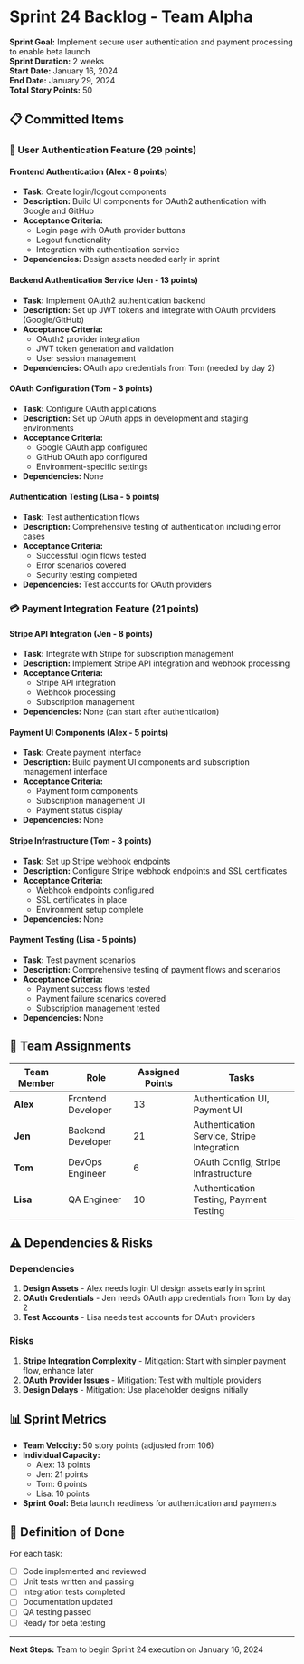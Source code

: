 # Sprint 24 Backlog - Team Alpha

**Sprint Goal:** Implement secure user authentication and payment processing to enable beta launch  
**Sprint Duration:** 2 weeks  
**Start Date:** January 16, 2024  
**End Date:** January 29, 2024  
**Total Story Points:** 50  

## 📋 Committed Items

### 🔐 User Authentication Feature (29 points)

#### Frontend Authentication (Alex - 8 points)
- **Task:** Create login/logout components
- **Description:** Build UI components for OAuth2 authentication with Google and GitHub
- **Acceptance Criteria:**
  - Login page with OAuth provider buttons
  - Logout functionality
  - Integration with authentication service
- **Dependencies:** Design assets needed early in sprint

#### Backend Authentication Service (Jen - 13 points)
- **Task:** Implement OAuth2 authentication backend
- **Description:** Set up JWT tokens and integrate with OAuth providers (Google/GitHub)
- **Acceptance Criteria:**
  - OAuth2 provider integration
  - JWT token generation and validation
  - User session management
- **Dependencies:** OAuth app credentials from Tom (needed by day 2)

#### OAuth Configuration (Tom - 3 points)
- **Task:** Configure OAuth applications
- **Description:** Set up OAuth apps in development and staging environments
- **Acceptance Criteria:**
  - Google OAuth app configured
  - GitHub OAuth app configured
  - Environment-specific settings
- **Dependencies:** None

#### Authentication Testing (Lisa - 5 points)
- **Task:** Test authentication flows
- **Description:** Comprehensive testing of authentication including error cases
- **Acceptance Criteria:**
  - Successful login flows tested
  - Error scenarios covered
  - Security testing completed
- **Dependencies:** Test accounts for OAuth providers

### 💳 Payment Integration Feature (21 points)

#### Stripe API Integration (Jen - 8 points)
- **Task:** Integrate with Stripe for subscription management
- **Description:** Implement Stripe API integration and webhook processing
- **Acceptance Criteria:**
  - Stripe API integration
  - Webhook processing
  - Subscription management
- **Dependencies:** None (can start after authentication)

#### Payment UI Components (Alex - 5 points)
- **Task:** Create payment interface
- **Description:** Build payment UI components and subscription management interface
- **Acceptance Criteria:**
  - Payment form components
  - Subscription management UI
  - Payment status display
- **Dependencies:** None

#### Stripe Infrastructure (Tom - 3 points)
- **Task:** Set up Stripe webhook endpoints
- **Description:** Configure Stripe webhook endpoints and SSL certificates
- **Acceptance Criteria:**
  - Webhook endpoints configured
  - SSL certificates in place
  - Environment setup complete
- **Dependencies:** None

#### Payment Testing (Lisa - 5 points)
- **Task:** Test payment scenarios
- **Description:** Comprehensive testing of payment flows and scenarios
- **Acceptance Criteria:**
  - Payment success flows tested
  - Payment failure scenarios covered
  - Subscription management tested
- **Dependencies:** None

## 👥 Team Assignments

| Team Member | Role | Assigned Points | Tasks |
|-------------|------|-----------------|-------|
| **Alex** | Frontend Developer | 13 | Authentication UI, Payment UI |
| **Jen** | Backend Developer | 21 | Authentication Service, Stripe Integration |
| **Tom** | DevOps Engineer | 6 | OAuth Config, Stripe Infrastructure |
| **Lisa** | QA Engineer | 10 | Authentication Testing, Payment Testing |

## ⚠️ Dependencies & Risks

### Dependencies
1. **Design Assets** - Alex needs login UI design assets early in sprint
2. **OAuth Credentials** - Jen needs OAuth app credentials from Tom by day 2
3. **Test Accounts** - Lisa needs test accounts for OAuth providers

### Risks
1. **Stripe Integration Complexity** - Mitigation: Start with simpler payment flow, enhance later
2. **OAuth Provider Issues** - Mitigation: Test with multiple providers
3. **Design Delays** - Mitigation: Use placeholder designs initially

## 📊 Sprint Metrics

- **Team Velocity:** 50 story points (adjusted from 106)
- **Individual Capacity:**
  - Alex: 13 points
  - Jen: 21 points
  - Tom: 6 points
  - Lisa: 10 points
- **Sprint Goal:** Beta launch readiness for authentication and payments

## 🎯 Definition of Done

For each task:
- [ ] Code implemented and reviewed
- [ ] Unit tests written and passing
- [ ] Integration tests completed
- [ ] Documentation updated
- [ ] QA testing passed
- [ ] Ready for beta testing

---

**Next Steps:** Team to begin Sprint 24 execution on January 16, 2024
